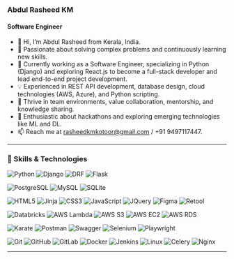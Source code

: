 ### Abdul Rasheed KM
#### Software Engineer

- 👋 Hi, I’m Abdul Rasheed from Kerala, India.
- 👀 Passionate about solving complex problems and continuously learning new skills.
- 🌱 Currently working as a Software Engineer, specializing in Python (Django) and exploring React.js to become a full-stack developer and lead end-to-end project development.
- 💡 Experienced in REST API development, database design, cloud technologies (AWS, Azure), and Python scripting.
- 💞️ Thrive in team environments, value collaboration, mentorship, and knowledge sharing.
- 🚀 Enthusiastic about hackathons and exploring emerging technologies like ML and DL.
- 📫 Reach me at rasheedkmkotoor@gmail.com / +91 9497117447.

___
### 🔧 Skills & Technologies


<!-- Backend Technologies -->
![Python](https://img.shields.io/badge/-Python-003B57?style=flat&logo=Python&logoColor=white)
![Django](https://img.shields.io/badge/-Django-092e20?style=flat&logo=Django&logoColor=white)
![DRF](https://img.shields.io/badge/-DRF-009688?style=flat&logo=drf&logoColor=white)
![Flask](https://img.shields.io/badge/-Flask-181717?style=flat&logo=Flask&logoColor=white)

<!-- Database Technologies -->
![PostgreSQL](https://img.shields.io/badge/-PostgreSQL-336791?style=flat&logo=PostgreSQL&logoColor=white)
![MySQL](https://img.shields.io/badge/-MySQL-0769AD?style=flat&logo=MySQL&logoColor=white)
![SQLite](https://img.shields.io/badge/-SQLite-003B57?style=flat&logo=SQLite&logoColor=white)

<!-- Frontend Technologies -->
![HTML5](https://img.shields.io/badge/-HTML5-E34F26?style=flat&logo=html5&logoColor=white)
![Jinja](https://img.shields.io/badge/-Jinja-0052CC?style=flat&logo=jinja&logoColor=white)
![CSS3](https://img.shields.io/badge/-CSS3-1572B6?style=flat&logo=css3&logoColor=white)
![JavaScript](https://img.shields.io/badge/-JavaScript-D1B000?style=flat&logo=JavaScript&logoColor=white) 
![JQuery](https://img.shields.io/badge/-JQuery-0769AD?style=flat&logo=JQuery&logoColor=white)
![Figma](https://img.shields.io/badge/-Figma-F24E1E?style=flat&logo=Figma&logoColor=white)
![Retool](https://img.shields.io/badge/-Retool-0066CC?style=flat&logo=Retool&logoColor=white)

<!-- Cloud Technologies -->
![Databricks](https://img.shields.io/badge/-Databricks-FF6A00?style=flat&logo=Databricks&logoColor=white)
![AWS Lambda](https://img.shields.io/badge/-AWS%20Lambda-FF6C00?style=flat&logo=awslambda&logoColor=white) 
![AWS S3](https://img.shields.io/badge/-AWS%20S3-569A31?style=flat&logo=amazons3&logoColor=white)
![AWS EC2](https://img.shields.io/badge/-AWS%20EC2-FF6C00?style=flat&logo=amazonec2&logoColor=white)
![AWS RDS](https://img.shields.io/badge/-AWS%20RDS-FF6C00?style=flat&logo=amazonrds&logoColor=white)

<!-- Testing, Automation, and Documentation -->
![Karate](https://img.shields.io/badge/-Karate-43B02A?style=flat&logo=Selenium&logoColor=white)
![Postman](https://img.shields.io/badge/-Postman-FF6C37?style=flat&logo=Postman&logoColor=white)
![Swagger](https://img.shields.io/badge/-Swagger-1F6F3A?style=flat&logo=Swagger&logoColor=white)
![Selenium](https://img.shields.io/badge/-Selenium-43B02A?style=flat&logo=Selenium&logoColor=white)
![Playwright](https://img.shields.io/badge/-Playwright-2B2B2B?style=flat&logo=Playwright&logoColor=black)

<!-- Tools and Platforms -->
![Git](https://img.shields.io/badge/-Git-F05032?style=flat&logo=Git&logoColor=white)
![GitHub](https://img.shields.io/badge/-GitHub-181717?style=flat&logo=GitHub)
![GitLab](https://img.shields.io/badge/-GitLab-FCA121?style=flat&logo=GitLab&logoColor=white)
![Docker](https://img.shields.io/badge/-Docker-2496ED?style=flat&logo=Docker&logoColor=white)
![Jenkins](https://img.shields.io/badge/-Jenkins-D24939?style=flat&logo=Jenkins&logoColor=white)
![Linux](https://img.shields.io/badge/-Linux-D1B000?style=flat&logo=Linux&logoColor=white)
![Celery](https://img.shields.io/badge/-Celery-1A4A2C?style=flat&logo=Celery&logoColor=white) 
![Nginx](https://img.shields.io/badge/-Nginx-009639?style=flat&logo=Nginx&logoColor=white)

---
